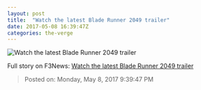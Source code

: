 ```yaml
---
layout: post
title:  "Watch the latest Blade Runner 2049 trailer"
date: 2017-05-08 16:39:47Z
categories: the-verge
---
```


![Watch the latest Blade Runner 2049 trailer](https://cdn0.vox-cdn.com/thumbor/oBQXjYN2-nrrolftMeeSywvkXJM=/160x0:789x354/1600x900/cdn0.vox-cdn.com/uploads/chorus_image/image/54673931/Screen_Shot_2017_05_08_at_12.37.37_PM.0.png)




Full story on F3News: [Watch the latest Blade Runner 2049 trailer](http://www.f3nws.com/n/utcTQF)

> Posted on: Monday, May 8, 2017 9:39:47 PM
